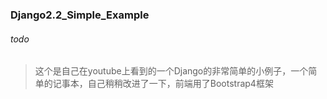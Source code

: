 ### Django2.2_Simple_Example

###### todo
> 这个是自己在youtube上看到的一个Django的非常简单的小例子，一个简单的记事本，自己稍稍改进了一下，前端用了Bootstrap4框架
